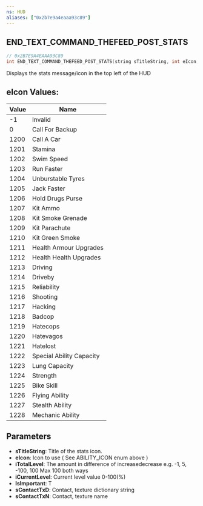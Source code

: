 ```yaml
---
ns: HUD
aliases: ["0x2b7e9a4eaaa93c89"]
---
```

## END_TEXT_COMMAND_THEFEED_POST_STATS

```c
// 0x2B7E9A4EAAA93C89
int END_TEXT_COMMAND_THEFEED_POST_STATS(string sTitleString, int eIcon, int iTotalLevel, int iCurrentLevel, bool IsImportant, string sContactTxD, string sContactTxN);
```

Displays the stats message/icon in the top left of the HUD

## eIcon Values:
| Value | Name |
| --- | --- |
| -1 | Invalid |
| 0 | Call For Backup |
| 1200 | Call A Car |
| 1201 | Stamina |
| 1202 | Swim Speed |
| 1203 | Run Faster |
| 1204 | Unburstable Tyres |
| 1205 | Jack Faster |
| 1206 | Hold Drugs Purse |
| 1207 | Kit Ammo |
| 1208 | Kit Smoke Grenade |
| 1209 | Kit Parachute |
| 1210 | Kit Green Smoke |
| 1211 | Health Armour Upgrades |
| 1212 | Health Health Upgrades |
| 1213 | Driving |
| 1214 | Driveby |
| 1215 | Reliability |
| 1216 | Shooting |
| 1217 | Hacking |
| 1218 | Badcop |
| 1219 | Hatecops |
| 1220 | Hatevagos |
| 1221 | Hatelost |
| 1222 | Special Ability Capacity |
| 1223 | Lung Capacity |
| 1224 | Strength |
| 1225 | Bike Skill |
| 1226 | Flying Ability |
| 1227 | Stealth Ability |
| 1228 | Mechanic Ability |


## Parameters
* **sTitleString**: Title of the stats icon.
* **eIcon**: Icon to use ( See ABILITY_ICON enum above )
* **iTotalLevel**: The amount in difference of increasedecrease e.g. -1, 5, -100, 100 Max 100 both ways
* **iCurrentLevel**: Current level value 0-100(%)
* **IsImportant**: T
* **sContactTxD**: Contact, texture dictionary string
* **sContactTxN**: Contact, texture name
